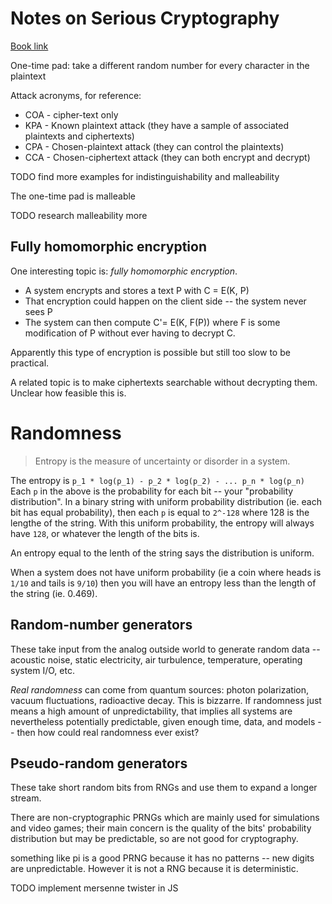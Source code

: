 
# Notes on Serious Cryptography

[Book link](https://nostarch.com/seriouscrypto)

One-time pad: take a different random number for every character in the plaintext

Attack acronyms, for reference:

* COA - cipher-text only
* KPA - Known plaintext attack (they have a sample of associated plaintexts and ciphertexts)
* CPA - Chosen-plaintext attack (they can control the plaintexts)
* CCA - Chosen-ciphertext attack (they can both encrypt and decrypt)

TODO find more examples for indistinguishability and malleability

The one-time pad is malleable

TODO research malleability more

## Fully homomorphic encryption

One interesting topic is: *fully homomorphic encryption*. 

* A system encrypts and stores a text P with C = E(K, P)
* That encryption could happen on the client side -- the system never sees P
* The system can then compute C'= E(K, F(P)) where F is some modification of P without ever having to decrypt C.

Apparently this type of encryption is possible but still too slow to be practical.

A related topic is to make ciphertexts searchable without decrypting them. Unclear how feasible this is.

# Randomness

> Entropy is the measure of uncertainty or disorder in a system.

The entropy is `p_1 * log(p_1) - p_2 * log(p_2) - ... p_n * log(p_n)`
Each `p` in the above is the probability for each bit -- your "probability distribution".
In a binary string with uniform probability distribution (ie. each bit has equal probability), then each `p` is equal to `2^-128` where 128 is the lengthe of the string.
With this uniform probability, the entropy will always have `128`, or whatever the length of the bits is.

An entropy equal to the lenth of the string says the distribution is uniform.

When a system does not have uniform probability (ie a coin where heads is `1/10` and tails is `9/10`) then you will have an entropy less than the length of the string (ie. 0.469).

## Random-number generators

These take input from the analog outside world to generate random data -- acoustic noise, static electricity, air turbulence, temperature, operating system I/O, etc.

*Real randomness* can come from quantum sources: photon polarization, vacuum fluctuations, radioactive decay. This is bizzarre. If randomness just means a high amount of unpredictability, that implies all systems are nevertheless potentially predictable, given enough time, data, and models -- then how could real randomness ever exist?

## Pseudo-random generators

These take short random bits from RNGs and use them to expand a longer stream.

There are non-cryptographic PRNGs which are mainly used for simulations and video games; their main concern is the quality of the bits' probability distribution but may be predictable, so are not good for cryptography.

something like pi is a good PRNG because it has no patterns -- new digits are unpredictable. However it is not a RNG because it is deterministic.

TODO implement mersenne twister in JS
